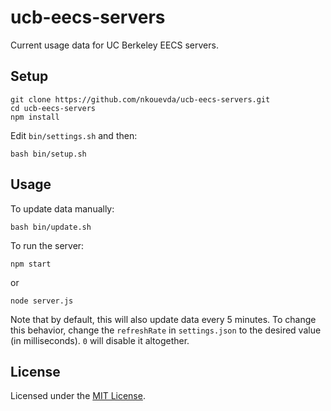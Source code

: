 <!-- Nikita Kouevda, Anthony Sutardja -->
<!-- 2013/08/11 -->

# ucb-eecs-servers

Current usage data for UC Berkeley EECS servers.

## Setup

    git clone https://github.com/nkouevda/ucb-eecs-servers.git
    cd ucb-eecs-servers
    npm install

Edit `bin/settings.sh` and then:

    bash bin/setup.sh

## Usage

To update data manually:

    bash bin/update.sh

To run the server:

    npm start

or

    node server.js

Note that by default, this will also update data every 5 minutes. To change this
behavior, change the `refreshRate` in `settings.json` to the desired value (in
milliseconds). `0` will disable it altogether.

## License

Licensed under the [MIT License](http://www.opensource.org/licenses/MIT).
